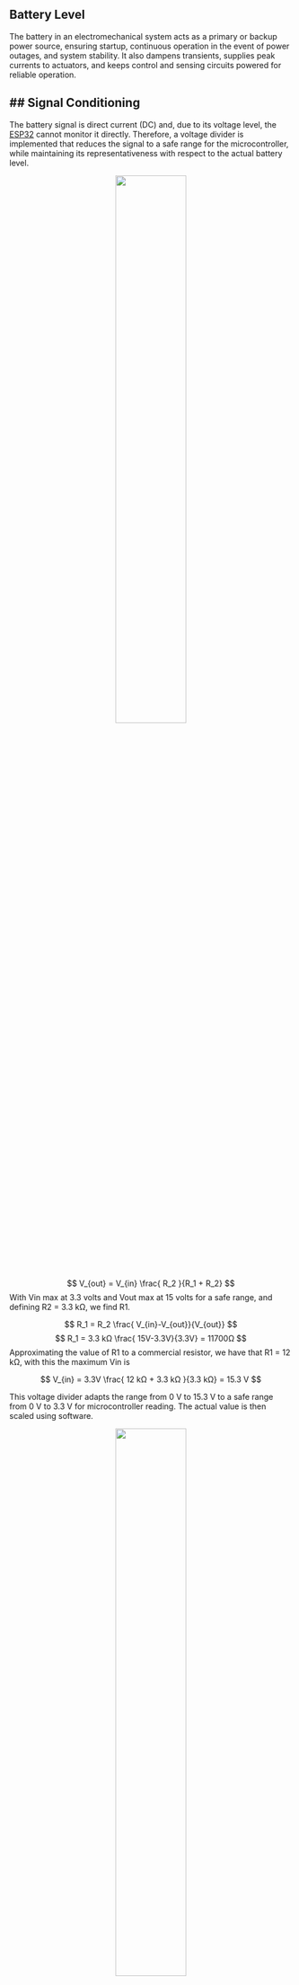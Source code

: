 ## Battery Level

The battery in an electromechanical system acts as a primary or backup power source, ensuring startup, continuous operation in the event of power outages, and system stability. It also dampens transients, supplies peak currents to actuators, and keeps control and sensing circuits powered for reliable operation.

## ## Signal Conditioning

The battery signal is direct current (DC) and, due to its voltage level, the [ESP32](central_controller) cannot monitor it directly. Therefore, a voltage divider is implemented that reduces the signal to a safe range for the microcontroller, while maintaining its representativeness with respect to the actual battery level.
<p style="text-align:center;"> <img src="divisor.drawio.svg" style="width:50%;"> </p>

$$
V_{out} = V_{in} \frac{ R_2 }{R_1 + R_2}
$$
With Vin max at 3.3 volts and Vout max at 15 volts for a safe range, and defining R2 = 3.3 kΩ, we find R1.


$$
R_1 = R_2 \frac{ V_{in}-V_{out}}{V_{out}}
$$
$$
R_1 = 3.3 kΩ \frac{ 15V-3.3V}{3.3V} = 11700Ω
$$
Approximating the value of R1 to a commercial resistor, we have that R1 = 12 kΩ, with this the maximum Vin is

$$
V_{in} = 3.3V \frac{ 12 kΩ + 3.3 kΩ }{3.3 kΩ} = 15.3 V
$$

This voltage divider adapts the range from 0 V to 15.3 V to a safe range from 0 V to 3.3 V for microcontroller reading. The actual value is then scaled using software.

<p style="text-align:center;"> <img src="divisor_bateria.drawio.svg" style="width:50%;"> </p>

